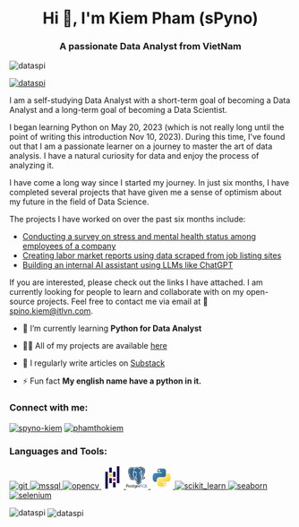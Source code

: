 <h1 align="center">Hi 👋, I'm Kiem Pham (sPyno)</h1>
<h3 align="center">A passionate Data Analyst from VietNam</h3>

<p align="left"> <img src="https://komarev.com/ghpvc/?username=dataspi&label=Profile%20views&color=0e75b6&style=flat" alt="dataspi" /> </p>

<p align="left"> <a href="https://github.com/ryo-ma/github-profile-trophy"><img src="https://github-profile-trophy.vercel.app/?username=dataspi" alt="dataspi" /></a> </p>


I am a self-studying Data Analyst with a short-term goal of becoming a Data Analyst and a long-term goal of becoming a Data Scientist. 

I began learning Python on May 20, 2023 (which is not really long until the point of writing this introduction Nov 10, 2023). During this time, I've found out that I am a passionate learner on a journey to master the art of data analysis. I have a natural curiosity for data and enjoy the process of analyzing it. 

I have come a long way since I started my journey. In just six months, I have completed several projects that have given me a sense of optimism about my future in the field of Data Science.

The projects I have worked on over the past six months include:

- [Conducting a survey on stress and mental health status among employees of a company](https://www.notion.so/homeofkiemidea/Survey-about-Mental-Health-Stress-status-of-ITL-Employees-Aug2023-a4e3286b13f34e5a933361d19f796e76?pvs=4)
- [Creating labor market reports using data scraped from job listing sites](https://github.com/DataSpi/scraping-jobs)
- [Building an internal AI assistant using LLMs like ChatGPT](https://github.com/DataSpi/itl-inno-award-2023)

If you are interested, please check out the links I have attached. I am currently looking for people to learn and collaborate with on my open-source projects. Feel free to contact me via email at 📧 spino.kiem@itlvn.com.

- 🌱 I’m currently learning **Python for Data Analyst**

- 👨‍💻 All of my projects are available [here](https://homeofkiemidea.notion.site/Portfolio-Pham-Kiem-ce3ef5cd94414cc29421a80521d1a7d2?pvs=4)

- 📝 I regularly write articles on [Substack](https://spyno.substack.com/)

- ⚡ Fun fact **My english name have a python in it.**

<h3 align="left">Connect with me:</h3>
<p align="left">
<a href="https://linkedin.com/in/spyno-kiem" target="blank"><img align="center" src="https://raw.githubusercontent.com/rahuldkjain/github-profile-readme-generator/master/src/images/icons/Social/linked-in-alt.svg" alt="spyno-kiem" height="30" width="40" /></a>
<a href="https://fb.com/phamthokiem" target="blank"><img align="center" src="https://raw.githubusercontent.com/rahuldkjain/github-profile-readme-generator/master/src/images/icons/Social/facebook.svg" alt="phamthokiem" height="30" width="40" /></a>
</p>

<h3 align="left">Languages and Tools:</h3>
<p align="left"> <a href="https://git-scm.com/" target="_blank" rel="noreferrer"> <img src="https://www.vectorlogo.zone/logos/git-scm/git-scm-icon.svg" alt="git" width="40" height="40"/> </a> <a href="https://www.microsoft.com/en-us/sql-server" target="_blank" rel="noreferrer"> <img src="https://www.svgrepo.com/show/303229/microsoft-sql-server-logo.svg" alt="mssql" width="40" height="40"/> </a> <a href="https://opencv.org/" target="_blank" rel="noreferrer"> <img src="https://www.vectorlogo.zone/logos/opencv/opencv-icon.svg" alt="opencv" width="40" height="40"/> </a> <a href="https://pandas.pydata.org/" target="_blank" rel="noreferrer"> <img src="https://raw.githubusercontent.com/devicons/devicon/2ae2a900d2f041da66e950e4d48052658d850630/icons/pandas/pandas-original.svg" alt="pandas" width="40" height="40"/> </a> <a href="https://www.postgresql.org" target="_blank" rel="noreferrer"> <img src="https://raw.githubusercontent.com/devicons/devicon/master/icons/postgresql/postgresql-original-wordmark.svg" alt="postgresql" width="40" height="40"/> </a> <a href="https://www.python.org" target="_blank" rel="noreferrer"> <img src="https://raw.githubusercontent.com/devicons/devicon/master/icons/python/python-original.svg" alt="python" width="40" height="40"/> </a> <a href="https://scikit-learn.org/" target="_blank" rel="noreferrer"> <img src="https://upload.wikimedia.org/wikipedia/commons/0/05/Scikit_learn_logo_small.svg" alt="scikit_learn" width="40" height="40"/> </a> <a href="https://seaborn.pydata.org/" target="_blank" rel="noreferrer"> <img src="https://seaborn.pydata.org/_images/logo-mark-lightbg.svg" alt="seaborn" width="40" height="40"/> </a> <a href="https://www.selenium.dev" target="_blank" rel="noreferrer"> <img src="https://raw.githubusercontent.com/detain/svg-logos/780f25886640cef088af994181646db2f6b1a3f8/svg/selenium-logo.svg" alt="selenium" width="40" height="40"/> </a> </p>

<p><img align="left" src="https://github-readme-stats.vercel.app/api/top-langs?username=dataspi&show_icons=true&locale=en&layout=compact" alt="dataspi" /></p>

<p>&nbsp;<img align="center" src="https://github-readme-stats.vercel.app/api?username=dataspi&show_icons=true&locale=en" alt="dataspi" /></p>
